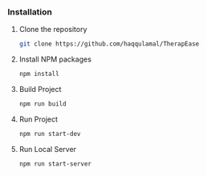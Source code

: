 

### Installation

1. Clone the repository
   ```sh
   git clone https://github.com/haqqulamal/TherapEase
   ```
2. Install NPM packages
   ```sh
   npm install
   ```
3. Build Project
   ```sh
   npm run build
   ```
4. Run Project
   ```sh
   npm run start-dev
   ```
5. Run Local Server
   ```sh
   npm run start-server
   ```
#
